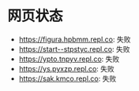 # 网页状态
- https://figura.hpbmm.repl.co: 失败
- https://start--stpstyc.repl.co: 失败
- https://ypto.tnpyv.repl.co: 失败
- https://ys.pyxzp.repl.co: 失败
- https://sak.kmco.repl.co: 失败
